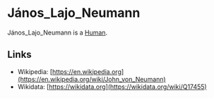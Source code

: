 # János_Lajo_Neumann

János_Lajo_Neumann is a [Human](40000001.md).

## Links

- Wikipedia: [https://en.wikipedia.org](https://en.wikipedia.org/wiki/John_von_Neumann)
- Wikidata: [https://wikidata.org](https://wikidata.org/wiki/Q17455)
